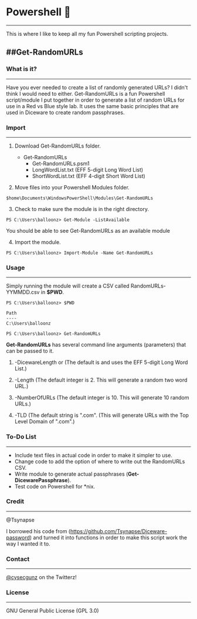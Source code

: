 # Powershell :turtle:
---
This is where I like to keep all my fun Powershell scripting projects.

##Get-RandomURLs
---
  ### What is it? 
 ---
 Have you ever needed to create a list of randomly generated URLs? I didn't think I would need to either. Get-RandomURLs is a 
 fun Powershell script/module I put together in order to generate a list of random URLs for use in a Red vs Blue style lab. It 
 uses the same basic principles that are used in Diceware to create random passphrases. 

  ### Import 
 ---    
  1. Download Get-RandomURLs folder.  
     
     * Get-RandomURLs
       * Get-RandomURLs.psm1
       * LongWordList.txt (EFF 5-digit Long Word List)
       * ShortWordList.txt (EFF 4-digit Short Word List)
  
  2. Move files into your Powershell Modules folder.
  
    $home\Documents\WindowsPowerShell\Modules\Get-RandomURLs
    
  3. Check to make sure the module is in the right directory.
  
    PS C:\Users\balloonz> Get-Module -ListAvailable
    
   You should be able to see Get-RandomURLs as an available module
  
  4. Import the module.
    
    PS C:\Users\balloonz> Import-Module -Name Get-RandomURLs
    
 ### Usage
---  
  Simply running the module will create a CSV called RandomURLs-YYMMDD.csv in **$PWD**. 
    
    PS C:\Users\balloonz> $PWD
    
    Path
    ----
    C:\Users\balloonz
    
    PS C:\Users\balloonz> Get-RandomURLs
    
  **Get-RandomURLs** has several command line arguments (parameters) that can be passed to it. 
  
  1. -DicewareLength <long> or <short> (The default is <long> and uses the EFF 5-digit Long Word List.)
   
  2. -Length <int> (The default integer is 2. This will generate a random two word URL.)
   
  3. -NumberOfURLs <int> (The default integer is 10. This will generate 10 random URLs.)
   
  4. -TLD <str> (The default string is ".com". (This will generate URLs with the Top Level Domain of ".com".)
   
 ### To-Do List
--- 
 - Include text files in actual code in order to make it simpler to use.
 - Change code to add the option of where to write out the RandomURLs CSV.
 - Write module to generate actual passphrases (**Get-DicewarePassphrase**). 
 - Test code on Powershell for \*nix. 
   
 ### Credit
--- 
 @Tsynapse
 
 I borrowed his code from (https://github.com/Tsynapse/Diceware-password) and turned it into functions in order to 
 make this script work the way I wanted it to. 
 
 ### Contact
--- 
[@cysecgunz](https://twitter.com/cysecgunz) on the Twitterz!  
 
 ### License 
--- 
 GNU General Public License (GPL 3.0)
 
 
 
 
 
    
    
     
     
